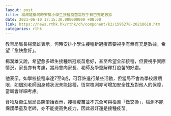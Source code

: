 ```yaml
---
layout: post
title: 楊潤雄稱何時安排小學生接種疫苗需視乎有否充足數據
date: 2021-06-10 17:15:30.000000000 +08:00
link: https://news.rthk.hk/rthk/ch/component/k2/1595278-20210610.htm
categories: rthk
---
```


教育局局長楊潤雄表示，何時安排小學生接種新冠疫苗要視乎有無有充足數據，希望「愈快愈好」。

楊潤雄又說，希望愈多師生接種新冠疫苗愈好，甚至希望全部接種，但要視乎實際情況，家長亦有考慮，當局會向家長、老師及學童解釋打疫苗的好處。

他表示，如學校接種率達7至8成，可容許進行某些活動，但當局不會為學校設期限，如個別老師因身體狀況未能接種，恆常檢測亦可增加安全性及對他人的保障，當局會詳細考慮。

食物及衞生局局長陳肇始表示，接種疫苗並不完全可與檢測「做交換」，檢測不能保護學童及老師，亦不能提高免疫力，因此最好還是接種疫苗。
